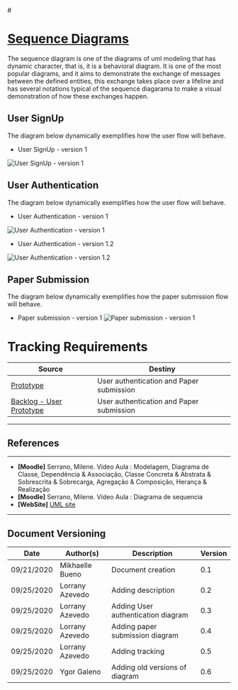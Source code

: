 #<span id="dc"></span>
# **<a href="#dc">Sequence Diagrams</a>**


The sequence diagram is one of the diagrams of uml modeling that has dynamic character, that is, it is a behavioral diagram. It is one of the most popular diagrams, and it aims to demonstrate the exchange of messages between the defined entities, this exchange takes place over a lifeline and has several notations typical of the sequence diagarama to make a visual demonstration of how these exchanges happen.

## User SignUp

The diagram below dynamically exemplifies how the user flow will behave.

- User SignUp - version 1

![User SignUp - version 1](./images/UserSignUpSDV1.png)

## User Authentication

The diagram below dynamically exemplifies how the user flow will behave.

- User Authentication - version 1

![User Authentication - version 1](./images/UserAuthenticationSDV1.png)

- User Authentication - version 1.2

![User Authentication - version 1.2](./images/UserAuthenticationSDV1_2.png)

## Paper Submission

The diagram below dynamically exemplifies how the paper submission flow will behave.

- Paper submission - version 1
![Paper submission - version 1](./images/NewPaperSDV1.png)


# Tracking Requirements

| Source | Destiny |
|------|-------|
|  [Prototype](../../../base/designSprint/prototype.md) | User authentication and Paper submission |
| [Backlog - User](../../../base/requirements/modeling/backlogEpics/dataCreation.md) [Prototype](../../../base/designSprint/prototype.md) | User authentication and Paper submission |


---
## References
---


- **[Moodle]** Serrano, Milene. Vídeo Aula : Modelagem, Diagrama de Classe, Dependência & Associação, Classe Concreta & Abstrata & Sobrescrita & Sobrecarga, Agregação & Composição, Herança & Realização
- **[Moodle]** Serrano, Milene. Vídeo Aula : Diagrama de sequencia
- **[WebSite]** <a href="https://www.uml-diagrams.org/sequence-diagrams.html">UML site</a>

---

## Document Versioning

| Date | Author(s) | Description | Version |
|------|-------|-----------|--------|
| 09/21/2020 | Mikhaelle Bueno | Document creation | 0.1 |
| 09/25/2020 | Lorrany Azevedo | Adding description | 0.2 |
| 09/25/2020 | Lorrany Azevedo | Adding User authentication diagram | 0.3 |
| 09/25/2020 | Lorrany Azevedo | Adding paper submission diagram | 0.4 |
| 09/25/2020 | Lorrany Azevedo | Adding tracking | 0.5 |
| 09/25/2020 | Ygor Galeno     | Adding old versions of diagram | 0.6 |
